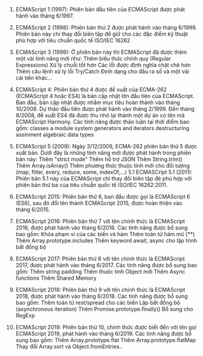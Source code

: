 1. ECMAScript 1 (1997): 
  Phiên bản đầu tiên của ECMAScript được phát hành vào tháng 6/1997.

2. ECMAScript 2 (1998):
  Phiên bản thứ 2 được phát hành vào tháng 6/1998. Phiên bản này chỉ thay đổi biên tập để giữ cho các đặc điểm kỹ thuật phù hợp với tiêu chuẩn quốc tế ISO/IEC 16262

3. ECMAScript 3 (1999):
  Ở phiên bản này thì ECMAScript đã được thêm một vài tính năng mới như:
  Thêm biểu thức chính quy (Regular Expressions)
Xử lý chuỗi tốt hơn
Các lỗi được định nghĩa chặt chẽ hơn
Thêm câu lệnh xử lý lỗi Try/Catch
Định dạng cho đầu ra số và một vài cải tiến khác...

4. ECMAScript 4:
  Phiên bản thứ 4 được đề xuất của ECMA-262 (ECMAScript 4 hoặc ES4) là bản cập nhật lớn đầu tiên của ECMAScript. Ban đầu, bản cập nhật được nhắm mục tiêu hoàn thành vào tháng 10/2008. Dự thảo đầu tiên được phát hành vào tháng 2/1999. Đến tháng 8/2008, đề xuất ES4 đã được thu nhỏ lại thành một dự án có tên mã ECMAScript Harmony. Các tính năng được thảo luận tại thời điểm bao gồm:
    classes
    a module system
    generators and iterators
    destructuring assinment
    algebraic data types
5. ECMAScript 5 (2009):
  Ngày 3/12/2009, ECMA-262 phiên bản thứ 5 được xuất bản. Dưới đây là những tính năng mới được phát hành trong phiên bản này:
    Thêm "strict mode"
    Thêm hỗ trợ JSON
    Thêm String.trim()
    Thêm Array.isArray()
    Thêm phương thức thuộc tính mới cho đối tượng (map, filter, every, reduce, some, indexOf,...)
5.1 ECMASCript 5.1 (2011):
Phiên bản 5.1 này của ECMAScript chỉ thay đổi biên tập đẻ phù hợp với phiên bản thứ ba của tiêu chuẩn quốc tế ISO/IEC 16262:2011.
6. ECMAScript 2015:
  Phiên bản thứ 6, ban đầu được gọi là ECMAScript 6 (ES6), sau đó đổi tên thành ECMAScript 2015, được hoàn thiện vào tháng 6/2015.
7. ECMAScript 2016:
  Phiên bản thứ 7 với tên chính thức là ECMAScript 2016, được phát hành vào tháng 6/2016. Các tính năng được bổ sung bao gồm:
    Khóa phạm vi của các biến và hàm
    Thêm toán tử hàm mũ (**)
    Thêm Array.prototype.includes
    Thêm keyword await, async cho lập trình bất đồng bộ
8. ECMAScript 2017:
  Phiên bản thứ 8 với tên chính thức là ECMAScript 2017, được phát hành vào tháng 6/2017. Các tính năng được bổ sung bao gồm:
    Thêm string padding
    Thêm thuộc tính Object mới
    Thêm Async functions
    Thêm Shared Memory
9. ECMAScript 2018:
  Phiên bản thứ 9 với tên chính thức là ECMAScript 2018, được phát hành vào tháng 6/2018. Các tính năng được bổ sung bao gồm:
    Thêm toán tử rest/spread cho các biến
    Lặp bất đồng bộ (asynchronous iteration)
    Thêm Promise.prototype.finally()
    Bổ sung cho RegExp
10. ECMAScript 2019:
  Phiên bản thứ 10, chính  thức được biết đến với tên gọi ECMAScript 2019, phát hành vào tháng 6/2019. Các tính năng được bổ sung bao gồm:
    Thêm Array.prototype.flat
    Thêm Array.prototype.flatMap
    Thay đổi Array.sort và Object.fromEntries..
